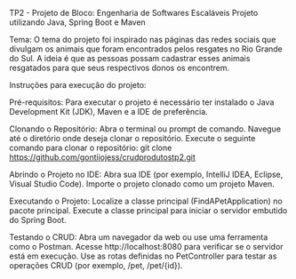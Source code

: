 TP2 - Projeto de Bloco: Engenharia de Softwares Escaláveis
Projeto utilizando Java, Spring Boot e Maven

Tema: O tema do projeto foi inspirado nas páginas das redes sociais que divulgam os animais que foram encontrados pelos resgates no Rio Grande do Sul.
A ideia é que as pessoas possam cadastrar esses animais resgatados para que seus respectivos donos os encontrem.

Instruções para execução do projeto:

Pré-requisitos:
Para executar o projeto é necessário ter instalado o Java Development Kit (JDK), Maven e a IDE de preferência.

Clonando o Repositório:
Abra o terminal ou prompt de comando.
Navegue até o diretório onde deseja clonar o repositório.
Execute o seguinte comando para clonar o repositório: git clone https://github.com/gontijojess/crudprodutostp2.git

Abrindo o Projeto no IDE:
Abra sua IDE (por exemplo, IntelliJ IDEA, Eclipse, Visual Studio Code).
Importe o projeto clonado como um projeto Maven.

Executando o Projeto:
Localize a classe principal (FindAPetApplication) no pacote principal.
Execute a classe principal para iniciar o servidor embutido do Spring Boot.

Testando o CRUD:
Abra um navegador da web ou use uma ferramenta como o Postman.
Acesse http://localhost:8080 para verificar se o servidor está em execução.
Use as rotas definidas no PetController para testar as operações CRUD (por exemplo, /pet, /pet/{id}).
